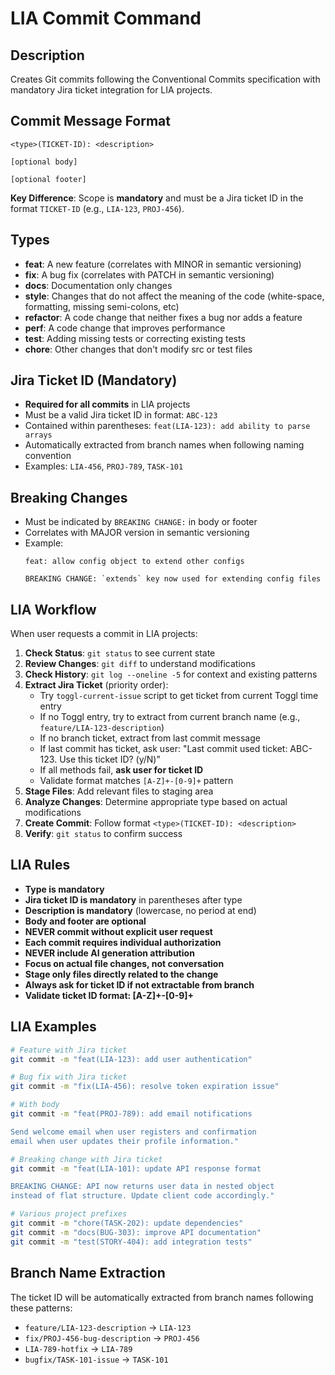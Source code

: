 # LIA Commit Command

## Description
Creates Git commits following the Conventional Commits specification with mandatory Jira ticket integration for LIA projects.

## Commit Message Format
```
<type>(TICKET-ID): <description>

[optional body]

[optional footer]
```

**Key Difference**: Scope is **mandatory** and must be a Jira ticket ID in the format `TICKET-ID` (e.g., `LIA-123`, `PROJ-456`).

## Types
- **feat**: A new feature (correlates with MINOR in semantic versioning)
- **fix**: A bug fix (correlates with PATCH in semantic versioning)
- **docs**: Documentation only changes
- **style**: Changes that do not affect the meaning of the code (white-space, formatting, missing semi-colons, etc)
- **refactor**: A code change that neither fixes a bug nor adds a feature
- **perf**: A code change that improves performance
- **test**: Adding missing tests or correcting existing tests
- **chore**: Other changes that don't modify src or test files

## Jira Ticket ID (Mandatory)
- **Required for all commits** in LIA projects
- Must be a valid Jira ticket ID in format: `ABC-123`
- Contained within parentheses: `feat(LIA-123): add ability to parse arrays`
- Automatically extracted from branch names when following naming convention
- Examples: `LIA-456`, `PROJ-789`, `TASK-101`

## Breaking Changes
- Must be indicated by `BREAKING CHANGE:` in body or footer
- Correlates with MAJOR version in semantic versioning
- Example:
  ```
  feat: allow config object to extend other configs

  BREAKING CHANGE: `extends` key now used for extending config files
  ```

## LIA Workflow
When user requests a commit in LIA projects:

1. **Check Status**: `git status` to see current state
2. **Review Changes**: `git diff` to understand modifications
3. **Check History**: `git log --oneline -5` for context and existing patterns
4. **Extract Jira Ticket** (priority order):
   - Try `toggl-current-issue` script to get ticket from current Toggl time entry
   - If no Toggl entry, try to extract from current branch name (e.g., `feature/LIA-123-description`)
   - If no branch ticket, extract from last commit message
   - If last commit has ticket, ask user: "Last commit used ticket: ABC-123. Use this ticket ID? (y/N)"
   - If all methods fail, **ask user for ticket ID**
   - Validate format matches `[A-Z]+-[0-9]+` pattern
5. **Stage Files**: Add relevant files to staging area
6. **Analyze Changes**: Determine appropriate type based on actual modifications
7. **Create Commit**: Follow format `<type>(TICKET-ID): <description>`
8. **Verify**: `git status` to confirm success

## LIA Rules
- **Type is mandatory**
- **Jira ticket ID is mandatory** in parentheses after type
- **Description is mandatory** (lowercase, no period at end)
- **Body and footer are optional**
- **NEVER commit without explicit user request**
- **Each commit requires individual authorization**
- **NEVER include AI generation attribution**
- **Focus on actual file changes, not conversation**
- **Stage only files directly related to the change**
- **Always ask for ticket ID if not extractable from branch**
- **Validate ticket ID format: [A-Z]+-[0-9]+**

## LIA Examples
```bash
# Feature with Jira ticket
git commit -m "feat(LIA-123): add user authentication"

# Bug fix with Jira ticket
git commit -m "fix(LIA-456): resolve token expiration issue"

# With body
git commit -m "feat(PROJ-789): add email notifications

Send welcome email when user registers and confirmation
email when user updates their profile information."

# Breaking change with Jira ticket
git commit -m "feat(LIA-101): update API response format

BREAKING CHANGE: API now returns user data in nested object
instead of flat structure. Update client code accordingly."

# Various project prefixes
git commit -m "chore(TASK-202): update dependencies"
git commit -m "docs(BUG-303): improve API documentation"
git commit -m "test(STORY-404): add integration tests"
```

## Branch Name Extraction
The ticket ID will be automatically extracted from branch names following these patterns:
- `feature/LIA-123-description` → `LIA-123`
- `fix/PROJ-456-bug-description` → `PROJ-456`
- `LIA-789-hotfix` → `LIA-789`
- `bugfix/TASK-101-issue` → `TASK-101`